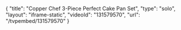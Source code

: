 {
    "title": "Copper Chef 3-Piece Perfect Cake Pan Set",
    "type": "solo",
    "layout": "iframe-static",
    "videoId": "131579570",
    "url": "\/tvpembed\/131579570"
}